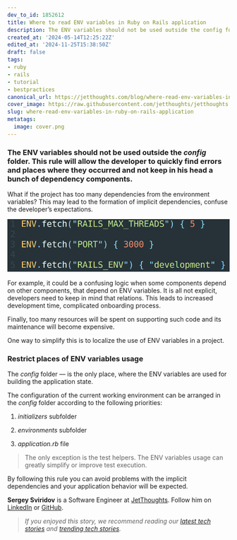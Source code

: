 ```yaml
---
dev_to_id: 1852612
title: Where to read ENV variables in Ruby on Rails application
description: The ENV variables should not be used outside the config folder. This rule will allow the...
created_at: '2024-05-14T12:25:22Z'
edited_at: '2024-11-25T15:38:50Z'
draft: false
tags:
- ruby
- rails
- tutorial
- bestpractices
canonical_url: https://jetthoughts.com/blog/where-read-env-variables-in-ruby-on-rails-application/
cover_image: https://raw.githubusercontent.com/jetthoughts/jetthoughts.github.io/master/content/blog/where-read-env-variables-in-ruby-on-rails-application/cover.png
slug: where-read-env-variables-in-ruby-on-rails-application
metatags:
  image: cover.png
---
```


### The ENV variables should not be used outside the *config* folder. This rule will allow the developer to quickly find errors and places where they occurred and not keep in his head a bunch of dependency components.

What if the project has too many dependencies from the environment variables? This may lead to the formation of implicit dependencies, confuse the developer’s expectations.

![](file_0.png)

For example, it could be a confusing logic when some components depend on other components, that depend on ENV variables. It is all not explicit, developers need to keep in mind that relations. This leads to increased development time, complicated onboarding process.

Finally, too many resources will be spent on supporting such code and its maintenance will become expensive.

One way to simplify this is to localize the use of ENV variables in a project.

### Restrict places of ENV variables usage

The *config* folder — is the only place, where the ENV variables are used for building the application state.

The configuration of the current working environment can be arranged in the *config* folder according to the following priorities:

 1. *initializers* subfolder

 2. *environments* subfolder

 3. *application.rb* file
>  The only exception is the test helpers. The ENV variables usage can greatly simplify or improve test execution.

By following this rule you can avoid problems with the implicit dependencies and your application behavior will be expected.

**Sergey Sviridov** is a Software Engineer at [JetThoughts](https://www.jetthoughts.com/). Follow him on [LinkedIn](https://www.linkedin.com/in/sergey-sviridov-83007199) or [GitHub](https://github.com/SviridovSV).
>  *If you enjoyed this story, we recommend reading our [latest tech stories](https://jtway.co/latest) and [trending tech stories](https://jtway.co/trending).*
